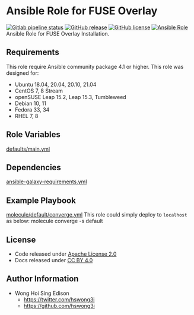 # Ansible Role for FUSE Overlay

[![Gitlab pipeline status](https://img.shields.io/gitlab/pipeline/alvistack/ansible-role-fuse_overlayfs/master)](https://gitlab.com/alvistack/ansible-role-fuse_overlayfs/-/pipelines)
[![GitHub release](https://img.shields.io/github/release/alvistack/ansible-role-fuse_overlayfs.svg)](https://github.com/alvistack/ansible-role-fuse_overlayfs/releases)
[![GitHub license](https://img.shields.io/github/license/alvistack/ansible-role-fuse_overlayfs.svg)](https://github.com/alvistack/ansible-role-fuse_overlayfs/blob/master/LICENSE)
[![Ansible Role](https://img.shields.io/badge/galaxy-alvistack.fuse_overlayfs-blue.svg)](https://galaxy.ansible.com/alvistack/fuse_overlayfs)
Ansible Role for FUSE Overlay Installation.

## Requirements

This role require Ansible community package 4.1 or higher.
This role was designed for:

  - Ubuntu 18.04, 20.04, 20.10, 21.04
  - CentOS 7, 8 Stream
  - openSUSE Leap 15.2, Leap 15.3, Tumbleweed
  - Debian 10, 11
  - Fedora 33, 34
  - RHEL 7, 8

## Role Variables

[defaults/main.yml](defaults/main.yml)

## Dependencies

[ansible-galaxy-requirements.yml](ansible-galaxy-requirements.yml)

## Example Playbook

[molecule/default/converge.yml](molecule/default/converge.yml)
This role could simply deploy to `localhost` as below:
molecule converge -s default

## License

  - Code released under [Apache License 2.0](LICENSE)
  - Docs released under [CC BY 4.0](http://creativecommons.org/licenses/by/4.0/)

## Author Information

  - Wong Hoi Sing Edison
      - <https://twitter.com/hswong3i>
      - <https://github.com/hswong3i>

